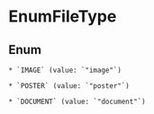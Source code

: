 
# EnumFileType

## Enum


    * `IMAGE` (value: `"image"`)

    * `POSTER` (value: `"poster"`)

    * `DOCUMENT` (value: `"document"`)



